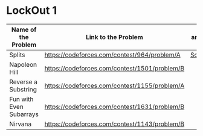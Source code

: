 # LockOut 1

| Name of the Problem     | Link to the Problem                           | anas | tahsin |
|-------------------------|-----------------------------------------------|------|--------|
|          Splits         | https://codeforces.com/contest/964/problem/A  |[Solve](https://github.com/SyedT1/Lockout/blob/main/Lockout%201/964A/splits_try1.cpp)|[Solve](https://github.com/SyedT1/Lockout/blob/main/Lockout%201/964A/splits_m1.cpp)|
|      Napoleon Hill      | https://codeforces.com/contest/1501/problem/B |      |        |
|   Reverse a Substring   | https://codeforces.com/contest/1155/problem/A |      |        |
| Fun with Even Subarrays | https://codeforces.com/contest/1631/problem/B |      |        |
|         Nirvana         | https://codeforces.com/contest/1143/problem/B |      |        |
